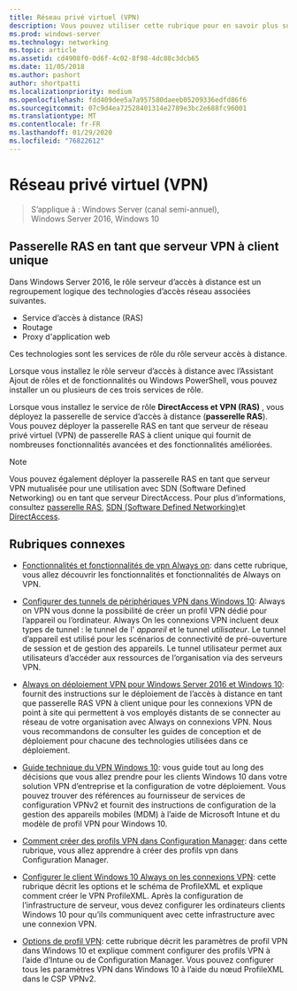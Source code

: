 ```yaml
---
title: Réseau privé virtuel (VPN)
description: Vous pouvez utiliser cette rubrique pour en savoir plus sur les fonctionnalités et fonctionnalités VPN de Windows Server 2016 et Windows 10.
ms.prod: windows-server
ms.technology: networking
ms.topic: article
ms.assetid: cd4908f0-0d6f-4c02-8f98-4dc88c3dcb65
ms.date: 11/05/2018
ms.author: pashort
author: shortpatti
ms.localizationpriority: medium
ms.openlocfilehash: fdd409dee5a7a957580daeeb05209336edfd86f6
ms.sourcegitcommit: 07c9d4ea72528401314e2789e3bc2e688fc96001
ms.translationtype: MT
ms.contentlocale: fr-FR
ms.lasthandoff: 01/29/2020
ms.locfileid: "76822612"
---
```

# <a name="virtual-private-networking-vpn"></a>Réseau privé virtuel (VPN)

>S’applique à : Windows Server (canal semi-annuel), Windows Server 2016, Windows 10

## <a name="ras-gateway-as-a-single-tenant-vpn-server"></a>Passerelle RAS en tant que serveur VPN à client unique

Dans Windows Server 2016, le rôle serveur d’accès à distance est un regroupement logique des technologies d’accès réseau associées suivantes.

- Service d’accès à distance (RAS)
- Routage
- Proxy d'application web

Ces technologies sont les services de rôle du rôle serveur accès à distance.

Lorsque vous installez le rôle serveur d’accès à distance avec l’Assistant Ajout de rôles et de fonctionnalités ou Windows PowerShell, vous pouvez installer un ou plusieurs de ces trois services de rôle.

Lorsque vous installez le service de rôle **DirectAccess et VPN (RAS)** , vous déployez la passerelle de service d’accès à distance (**passerelle RAS**). Vous pouvez déployer la passerelle RAS en tant que serveur de réseau privé virtuel (VPN) de passerelle RAS à client unique qui fournit de nombreuses fonctionnalités avancées et des fonctionnalités améliorées.

>[!NOTE]
>Vous pouvez également déployer la passerelle RAS en tant que serveur VPN mutualisée pour une utilisation avec SDN (Software Defined Networking) ou en tant que serveur DirectAccess. Pour plus d’informations, consultez [passerelle RAS](https://docs.microsoft.com/windows-server/remote/remote-access/ras-gateway/ras-gateway), [SDN (Software Defined Networking)](https://docs.microsoft.com/windows-server/networking/sdn/software-defined-networking)et [DirectAccess](https://docs.microsoft.com/windows-server/remote/remote-access/directaccess/directaccess).

## <a name="related-topics"></a>Rubriques connexes
- [Fonctionnalités et fonctionnalités de vpn Always on](vpn-map-da.md): dans cette rubrique, vous allez découvrir les fonctionnalités et fonctionnalités de Always on VPN. 

- [Configurer des tunnels de périphériques VPN dans Windows 10](vpn-device-tunnel-config.md): Always on VPN vous donne la possibilité de créer un profil VPN dédié pour l’appareil ou l’ordinateur. Always On les connexions VPN incluent deux types de tunnel : le tunnel de l' _appareil_ et le tunnel _utilisateur_. Le tunnel d’appareil est utilisé pour les scénarios de connectivité de pré-ouverture de session et de gestion des appareils. Le tunnel utilisateur permet aux utilisateurs d’accéder aux ressources de l’organisation via des serveurs VPN.

- [Always on déploiement VPN pour Windows Server 2016 et Windows 10](always-on-vpn/deploy/always-on-vpn-deploy.md): fournit des instructions sur le déploiement de l’accès à distance en tant que passerelle RAS VPN à client unique pour les connexions VPN de point à site qui permettent à vos employés distants de se connecter au réseau de votre organisation avec Always on connexions VPN. Nous vous recommandons de consulter les guides de conception et de déploiement pour chacune des technologies utilisées dans ce déploiement.

- [Guide technique du VPN Windows 10](https://docs.microsoft.com/windows/access-protection/vpn/vpn-guide): vous guide tout au long des décisions que vous allez prendre pour les clients Windows 10 dans votre solution VPN d’entreprise et la configuration de votre déploiement. Vous pouvez trouver des références au fournisseur de services de configuration VPNv2 et fournit des instructions de configuration de la gestion des appareils mobiles (MDM) à l’aide de Microsoft Intune et du modèle de profil VPN pour Windows 10.

- [Comment créer des profils VPN dans Configuration Manager](https://docs.microsoft.com/configmgr/protect/deploy-use/create-vpn-profiles): dans cette rubrique, vous allez apprendre à créer des profils vpn dans Configuration Manager.

- [Configurer le client Windows 10 Always on les connexions VPN](https://docs.microsoft.com/windows-server/remote/remote-access/vpn/always-on-vpn/deploy/vpn-deploy-client-vpn-connections): cette rubrique décrit les options et le schéma de ProfileXML et explique comment créer le VPN ProfileXML. Après la configuration de l’infrastructure de serveur, vous devez configurer les ordinateurs clients Windows 10 pour qu’ils communiquent avec cette infrastructure avec une connexion VPN.

- [Options de profil VPN](https://docs.microsoft.com/windows/access-protection/vpn/vpn-profile-options): cette rubrique décrit les paramètres de profil VPN dans Windows 10 et explique comment configurer des profils VPN à l’aide d’Intune ou de Configuration Manager. Vous pouvez configurer tous les paramètres VPN dans Windows 10 à l’aide du nœud ProfileXML dans le CSP VPNv2.

